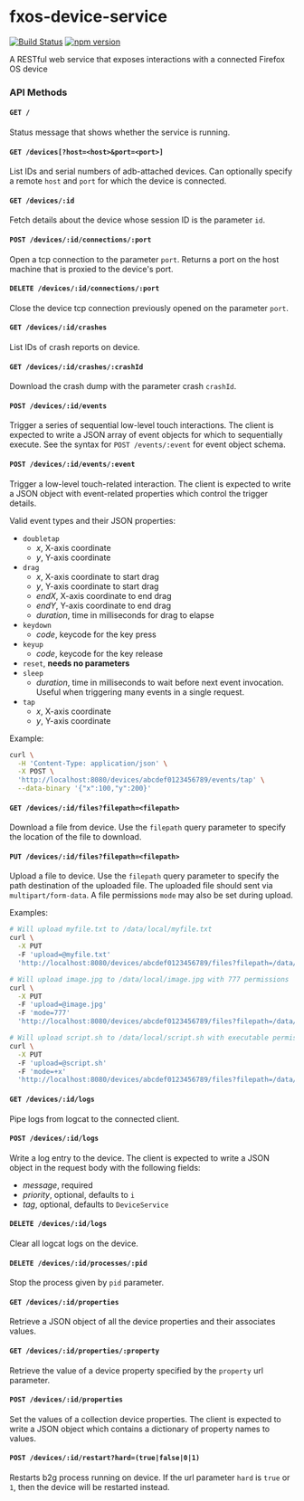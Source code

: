 # fxos-device-service

[![Build
Status](https://travis-ci.org/mozilla-b2g/fxos-device-service.png?branch=master)](https://travis-ci.org/mozilla-b2g/fxos-device-service)
[![npm
version](https://badge.fury.io/js/fxos-device-service.svg)](https://badge.fury.io/js/fxos-device-service)

A RESTful web service that exposes interactions with a connected Firefox OS device

### API Methods

#### `GET /`

Status message that shows whether the service is running.

#### `GET /devices[?host=<host>&port=<port>]`

List IDs and serial numbers of adb-attached devices. Can optionally specify a
remote `host` and `port` for which the device is connected.

#### `GET /devices/:id`

Fetch details about the device whose session ID is the parameter `id`.

#### `POST /devices/:id/connections/:port`

Open a tcp connection to the parameter `port`. Returns a port on the
host machine that is proxied to the device's port.

#### `DELETE /devices/:id/connections/:port`

Close the device tcp connection previously opened on the parameter
`port`.

#### `GET /devices/:id/crashes`

List IDs of crash reports on device.

#### `GET /devices/:id/crashes/:crashId`

Download the crash dump with the parameter crash `crashId`.

#### `POST /devices/:id/events`

Trigger a series of sequential low-level touch interactions. The client is
expected to write a JSON array of event objects for which to sequentially
execute. See the syntax for `POST /events/:event` for event object schema.

#### `POST /devices/:id/events/:event`

Trigger a low-level touch-related interaction. The client is expected to write a
JSON object with event-related properties which control the trigger details.

Valid event types and their JSON properties:

+ `doubletap`
  + _x_, X-axis coordinate
  + _y_, Y-axis coordinate
+ `drag`
  + _x_, X-axis coordinate to start drag
  + _y_, Y-axis coordinate to start drag
  + _endX_, X-axis coordinate to end drag
  + _endY_, Y-axis coordinate to end drag
  + _duration_, time in milliseconds for drag to elapse
+ `keydown`
  + _code_, keycode for the key press
+ `keyup`
  + _code_, keycode for the key release
+ `reset`, __needs no parameters__
+ `sleep`
  + _duration_, time in milliseconds to wait before next event invocation.
    Useful when triggering many events in a single request.
+ `tap`
  + _x_, X-axis coordinate
  + _y_, Y-axis coordinate

Example:

```sh
curl \
  -H 'Content-Type: application/json' \
  -X POST \
  'http://localhost:8080/devices/abcdef0123456789/events/tap' \
  --data-binary '{"x":100,"y":200}'
```

#### `GET /devices/:id/files?filepath=<filepath>`

Download a file from device. Use the `filepath` query parameter to specify the
location of the file to download.

#### `PUT /devices/:id/files?filepath=<filepath>`

Upload a file to device. Use the `filepath` query parameter to specify the path
destination of the uploaded file. The uploaded file should sent via
`multipart/form-data`. A file permissions `mode` may also be set during upload.

Examples:

```sh
# Will upload myfile.txt to /data/local/myfile.txt
curl \
  -X PUT
  -F 'upload=@myfile.txt'
  'http://localhost:8080/devices/abcdef0123456789/files?filepath=/data/local/myfile.txt'
```

```sh
# Will upload image.jpg to /data/local/image.jpg with 777 permissions
curl \
  -X PUT
  -F 'upload=@image.jpg'
  -F 'mode=777'
  'http://localhost:8080/devices/abcdef0123456789/files?filepath=/data/local/image.jpg'
```

```sh
# Will upload script.sh to /data/local/script.sh with executable permissions
curl \
  -X PUT
  -F 'upload=@script.sh'
  -F 'mode=+x'
  'http://localhost:8080/devices/abcdef0123456789/files?filepath=/data/local/script.sh'
```

#### `GET /devices/:id/logs`

Pipe logs from logcat to the connected client.

#### `POST /devices/:id/logs`

Write a log entry to the device. The client is expected to write a JSON object
in the request body with the following fields:

+ _message_, required
+ _priority_, optional, defaults to `i`
+ _tag_, optional, defaults to `DeviceService`

#### `DELETE /devices/:id/logs`

Clear all logcat logs on the device.

#### `DELETE /devices/:id/processes/:pid`

Stop the process given by `pid` parameter.

#### `GET /devices/:id/properties`

Retrieve a JSON object of all the device properties and their associates values.

#### `GET /devices/:id/properties/:property`

Retrieve the value of a device property specified by the `property` url parameter.

#### `POST /devices/:id/properties`

Set the values of a collection device properties. The client is expected to
write a JSON object which contains a dictionary of property names to values.

#### `POST /devices/:id/restart?hard=(true|false|0|1)`

Restarts b2g process running on device. If the url parameter `hard` is
`true` or `1`, then the device will be restarted instead.
